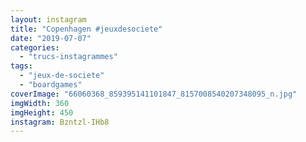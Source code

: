 ```yaml
---
layout: instagram
title: "Copenhagen #jeuxdesociete"
date: "2019-07-07"
categories: 
  - "trucs-instagrammes"
tags: 
  - "jeux-de-societe"
  - "boardgames"
coverImage: "66060368_859395141101847_8157008540207348095_n.jpg"
imgWidth: 360
imgHeight: 450
instagram: Bzntzl-IHb8
---
```


